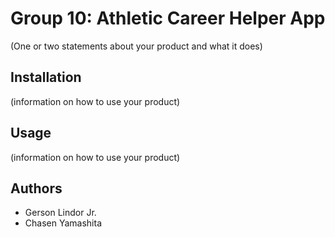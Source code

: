 # **Group 10: Athletic Career Helper App**

(One or two statements about your product and what it does)

## **Installation**

(information on how to use your product)


## **Usage**
(information on how to use your product)


## **Authors**
- Gerson Lindor Jr.
- Chasen Yamashita